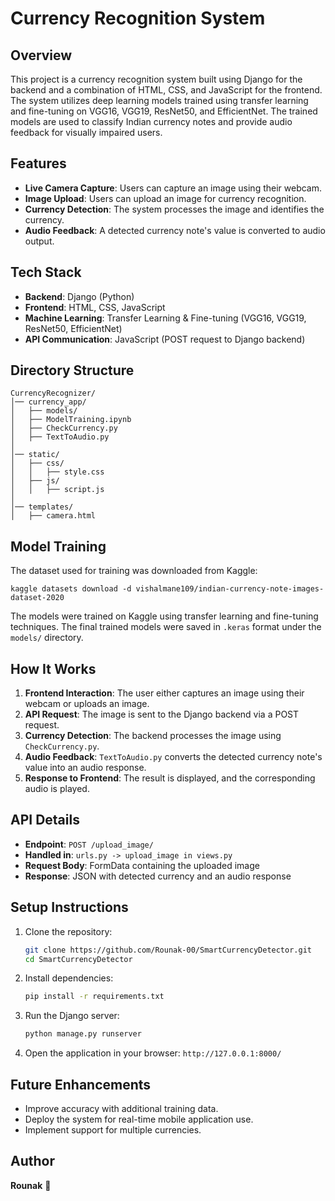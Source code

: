 # Currency Recognition System

## Overview
This project is a currency recognition system built using Django for the backend and a combination of HTML, CSS, and JavaScript for the frontend. The system utilizes deep learning models trained using transfer learning and fine-tuning on VGG16, VGG19, ResNet50, and EfficientNet. The trained models are used to classify Indian currency notes and provide audio feedback for visually impaired users.

## Features
- **Live Camera Capture**: Users can capture an image using their webcam.
- **Image Upload**: Users can upload an image for currency recognition.
- **Currency Detection**: The system processes the image and identifies the currency.
- **Audio Feedback**: A detected currency note's value is converted to audio output.

## Tech Stack
- **Backend**: Django (Python)
- **Frontend**: HTML, CSS, JavaScript
- **Machine Learning**: Transfer Learning & Fine-tuning (VGG16, VGG19, ResNet50, EfficientNet)
- **API Communication**: JavaScript (POST request to Django backend)

## Directory Structure
```
CurrencyRecognizer/
│── currency_app/
│   ├── models/
│   ├── ModelTraining.ipynb
│   ├── CheckCurrency.py
│   ├── TextToAudio.py
│
│── static/
│   ├── css/
│   │   ├── style.css
│   ├── js/
│   │   ├── script.js
│
│── templates/
│   ├── camera.html
```

## Model Training
The dataset used for training was downloaded from Kaggle:
```
kaggle datasets download -d vishalmane109/indian-currency-note-images-dataset-2020
```
The models were trained on Kaggle using transfer learning and fine-tuning techniques. The final trained models were saved in `.keras` format under the `models/` directory.

## How It Works
1. **Frontend Interaction**: The user either captures an image using their webcam or uploads an image.
2. **API Request**: The image is sent to the Django backend via a POST request.
3. **Currency Detection**: The backend processes the image using `CheckCurrency.py`.
4. **Audio Feedback**: `TextToAudio.py` converts the detected currency note's value into an audio response.
5. **Response to Frontend**: The result is displayed, and the corresponding audio is played.

## API Details
- **Endpoint**: `POST /upload_image/`
- **Handled in**: `urls.py -> upload_image in views.py`
- **Request Body**: FormData containing the uploaded image
- **Response**: JSON with detected currency and an audio response

## Setup Instructions
1. Clone the repository:
   ```sh
   git clone https://github.com/Rounak-00/SmartCurrencyDetector.git
   cd SmartCurrencyDetector
   ```
2. Install dependencies:
   ```sh
   pip install -r requirements.txt
   ```
3. Run the Django server:
   ```sh
   python manage.py runserver
   ```
4. Open the application in your browser: `http://127.0.0.1:8000/`

## Future Enhancements
- Improve accuracy with additional training data.
- Deploy the system for real-time mobile application use.
- Implement support for multiple currencies.

## Author
**Rounak** 🚀

